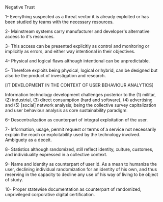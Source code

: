 Negative Trust


1- Everything suspected as a threat vector it is already exploited or has been studied by teams with the necessary resources.

2- Mainstream systems carry manufacturer and developer's alternative access to it's resources.

3- This access can be presented explicitly as control and monitoring or implicitly as errors, and either way intentional in their objectives.

4- Physical and logical flaws although intentional can be unpredictable.

5- Therefore exploits being physical, logical or hybrid, can be designed but also be the product of investigation and research.

[IT DEVELOPMENT IN THE CONTEXT OF USER BEHAVIOUR ANALYTICS]

Information technology development challenges posterior to the (1) militar, (2) industrial, (3) direct consumption (hard and software), (4) advertising and (5) [social] network analysis; being the collective survey capitalization and user behaviour analysis as core sustainability paradigm:

6- Descentralization as counterpart of integral exploitation of the user.

7- Information, usage, permit request or terms of a service not necessarily explain the reach or exploitability used by the technology involved. Ambiguety as a deceit.

8- Statistics although randomized, still reflect identity, culture, customes, and individuality expressed in a collective context.

9- Name and identity as counterpart of user id. As a mean to humanize the user, declining individual randomization for an identity of his own, and thus reserving in the capacity to decline any use of his way of living to be object of study.

10- Proper statewise documentation as counterpart of randomized, unprivileged corporative digital certification.
